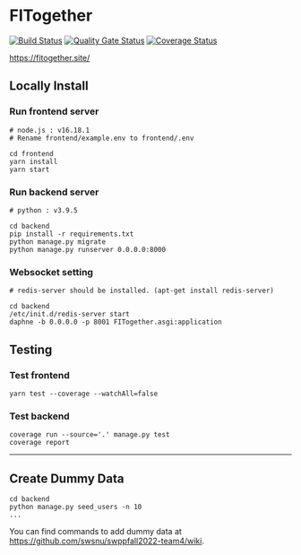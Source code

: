 # FITogether
[![Build Status](https://app.travis-ci.com/swsnu/swppfall2022-team4.svg?branch=main)](https://app.travis-ci.com/swsnu/swppfall2022-team4)
[![Quality Gate Status](https://sonarcloud.io/api/project_badges/measure?project=swsnu_swppfall2022-team4&metric=alert_status)](https://sonarcloud.io/summary/new_code?id=swsnu_swppfall2022-team4)
[![Coverage Status](https://coveralls.io/repos/github/swsnu/swppfall2022-team4/badge.svg?branch=main&kill_cache=1)](https://coveralls.io/github/swsnu/swppfall2022-team4?branch=main)  

https://fitogether.site/

## Locally Install
### Run frontend server
    # node.js : v16.18.1
    # Rename frontend/example.env to frontend/.env
    
    cd frontend
    yarn install
    yarn start
### Run backend server
    # python : v3.9.5
    
    cd backend
    pip install -r requirements.txt
    python manage.py migrate
    python manage.py runserver 0.0.0.0:8000
### Websocket setting
    # redis-server should be installed. (apt-get install redis-server)
    
    cd backend
    /etc/init.d/redis-server start
    daphne -b 0.0.0.0 -p 8001 FITogether.asgi:application
    
## Testing  
### Test frontend
    yarn test --coverage --watchAll=false
### Test backend
    coverage run --source='.' manage.py test
    coverage report
------------------
## Create Dummy Data
    cd backend
    python manage.py seed_users -n 10
    ...
You can find commands to add dummy data at https://github.com/swsnu/swppfall2022-team4/wiki.
